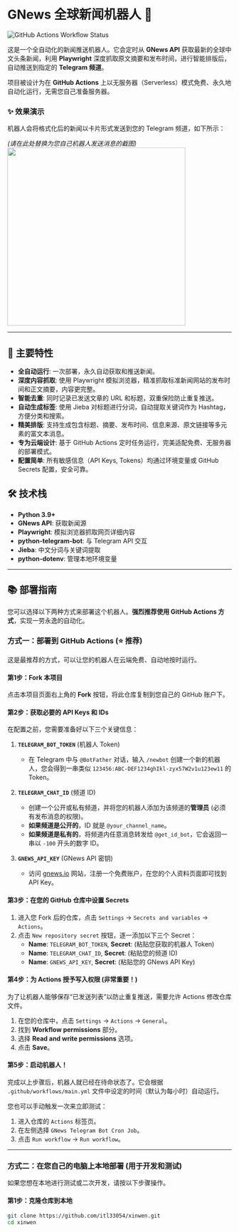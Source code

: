 # GNews 全球新闻机器人 🤖

![GitHub Actions Workflow Status](https://github.com/itl33054/xinwen/actions/workflows/main.yml/badge.svg)

这是一个全自动化的新闻推送机器人。它会定时从 **GNews API** 获取最新的全球中文头条新闻，利用 **Playwright** 深度抓取原文摘要和发布时间，进行智能排版后，自动推送到指定的 **Telegram 频道**。

项目被设计为在 **GitHub Actions** 上以无服务器（Serverless）模式免费、永久地自动化运行，无需您自己准备服务器。

### ✨ 效果演示

机器人会将格式化后的新闻以卡片形式发送到您的 Telegram 频道，如下所示：

*(请在此处替换为您自己机器人发送消息的截图)*
<img src="" width="400">


---

## 🚀 主要特性

*   **全自动运行**: 一次部署，永久自动获取和推送新闻。
*   **深度内容抓取**: 使用 Playwright 模拟浏览器，精准抓取标准新闻网站的发布时间和正文摘要，内容更完整。
*   **智能去重**: 同时记录已发送文章的 URL 和标题，双重保险防止重复推送。
*   **自动生成标签**: 使用 Jieba 对标题进行分词，自动提取关键词作为 Hashtag，方便分类和搜索。
*   **精美排版**: 支持生成包含标题、摘要、发布时间、信息来源、原文链接等多元素的富文本消息。
*   **专为云端设计**: 基于 GitHub Actions 定时任务运行，完美适配免费、无服务器的部署模式。
*   **配置简单**: 所有敏感信息（API Keys, Tokens）均通过环境变量或 GitHub Secrets 配置，安全可靠。

## 🛠️ 技术栈

*   **Python 3.9+**
*   **GNews API**: 获取新闻源
*   **Playwright**: 模拟浏览器抓取网页详细内容
*   **python-telegram-bot**: 与 Telegram API 交互
*   **Jieba**: 中文分词与关键词提取
*   **python-dotenv**: 管理本地环境变量

---

## 📚 部署指南

您可以选择以下两种方式来部署这个机器人。**强烈推荐使用 GitHub Actions 方式**，实现一劳永逸的自动化。

### 方式一：部署到 GitHub Actions (⭐ 推荐)

这是最推荐的方式，可以让您的机器人在云端免费、自动地按时运行。

#### 第1步：Fork 本项目

点击本项目页面右上角的 **Fork** 按钮，将此仓库复制到您自己的 GitHub 账户下。

#### 第2步：获取必要的 API Keys 和 IDs

在配置之前，您需要准备好以下三个关键信息：

1.  **`TELEGRAM_BOT_TOKEN`** (机器人 Token)
    *   在 Telegram 中与 `@BotFather` 对话，输入 `/newbot` 创建一个新的机器人，您会得到一串类似 `123456:ABC-DEF1234ghIkl-zyx57W2v1u123ew11` 的 Token。

2.  **`TELEGRAM_CHAT_ID`** (频道 ID)
    *   创建一个公开或私有频道，并将您的机器人添加为该频道的**管理员** (必须有发布消息的权限)。
    *   **如果频道是公开的**，ID 就是 `@your_channel_name`。
    *   **如果频道是私有的**，将频道内任意消息转发给 `@get_id_bot`，它会返回一串以 `-100` 开头的数字 ID。

3.  **`GNEWS_API_KEY`** (GNews API 密钥)
    *   访问 [gnews.io](https://gnews.io/) 网站，注册一个免费账户，在您的个人资料页面即可找到 API Key。

#### 第3步：在您的 GitHub 仓库中设置 Secrets

1.  进入您 Fork 后的仓库，点击 `Settings` -> `Secrets and variables` -> `Actions`。
2.  点击 `New repository secret` 按钮，逐一添加以下三个 Secret：
    *   **Name**: `TELEGRAM_BOT_TOKEN`, **Secret**: (粘贴您获取的机器人 Token)
    *   **Name**: `TELEGRAM_CHAT_ID`, **Secret**: (粘贴您的频道 ID)
    *   **Name**: `GNEWS_API_KEY`, **Secret**: (粘贴您的 GNews API Key)

#### 第4步：为 Actions 授予写入权限 (非常重要！)

为了让机器人能够保存“已发送列表”以防止重复推送，需要允许 Actions 修改仓库文件。

1.  在您的仓库中，点击 `Settings` -> `Actions` -> `General`。
2.  找到 **Workflow permissions** 部分。
3.  选择 **Read and write permissions** 选项。
4.  点击 **Save**。

#### 第5步：启动机器人！

完成以上步骤后，机器人就已经在待命状态了。它会根据 `.github/workflows/main.yml` 文件中设定的时间（默认为每小时）自动运行。

您也可以手动触发一次来立即测试：
1.  进入仓库的 `Actions` 标签页。
2.  在左侧选择 `GNews Telegram Bot Cron Job`。
3.  点击 `Run workflow` -> `Run workflow`。

---

### 方式二：在您自己的电脑上本地部署 (用于开发和测试)

如果您想在本地进行测试或二次开发，请按以下步骤操作。

#### 第1步：克隆仓库到本地

```bash
git clone https://github.com/itl33054/xinwen.git
cd xinwen
